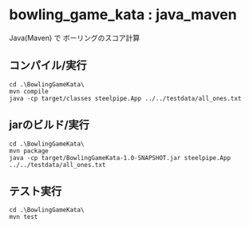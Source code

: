 # bowling_game_kata : java_maven

Java(Maven) で ボーリングのスコア計算

## コンパイル/実行

```
cd .\BowlingGameKata\
mvn compile
java -cp target/classes steelpipe.App ../../testdata/all_ones.txt 
```

## jarのビルド/実行

```
cd .\BowlingGameKata\
mvn package
java -cp target/BowlingGameKata-1.0-SNAPSHOT.jar steelpipe.App ../../testdata/all_ones.txt 
```

## テスト実行

```
cd .\BowlingGameKata\
mvn test
```
